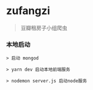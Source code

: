# zufangzi

> 豆瓣租房子小组爬虫

### 本地启动
    
    > 启动 mongod

    > yarn dev 启动本地前端服务

    > nodemon server.js 启动node服务
